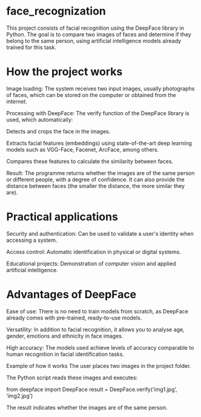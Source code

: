 # face_recognization

This project consists of facial recognition using the DeepFace library in Python. The goal is to compare two images of faces and determine if they belong to the same person, using artificial intelligence models already trained for this task.

# How the project works

Image loading: The system receives two input images, usually photographs of faces, which can be stored on the computer or obtained from the internet.

Processing with DeepFace: The verify function of the DeepFace library is used, which automatically:

Detects and crops the face in the images.

Extracts facial features (embeddings) using state-of-the-art deep learning models such as VGG-Face, Facenet, ArcFace, among others.

Compares these features to calculate the similarity between faces.

Result: The programme returns whether the images are of the same person or different people, with a degree of confidence. It can also provide the distance between faces (the smaller the distance, the more similar they are).

# Practical applications
Security and authentication: Can be used to validate a user's identity when accessing a system.

Access control: Automatic identification in physical or digital systems.

Educational projects: Demonstration of computer vision and applied artificial intelligence.

# Advantages of DeepFace
Ease of use: There is no need to train models from scratch, as DeepFace already comes with pre-trained, ready-to-use models.

Versatility: In addition to facial recognition, it allows you to analyse age, gender, emotions and ethnicity in face images.

High accuracy: The models used achieve levels of accuracy comparable to human recognition in facial identification tasks.

Example of how it works
The user places two images in the project folder.

The Python script reads these images and executes:

from deepface import DeepFace
result = DeepFace.verify(‘img1.jpg’, ‘img2.jpg’)

The result indicates whether the images are of the same person.